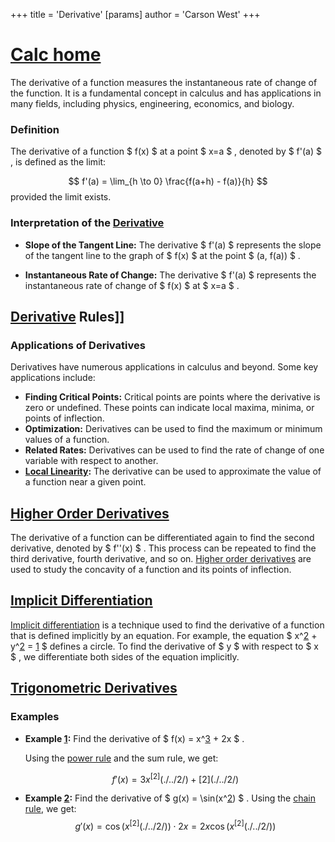 +++
 title = 'Derivative'
[params]
	author = 'Carson West'
+++

# [Calc home](./../calc-home/)

The derivative of a function measures the instantaneous rate of change of the function.  It is a fundamental concept in calculus and has applications in many fields, including physics, engineering, economics, and biology.

### Definition
The derivative of a function  $ f(x) $  at a point  $ x=a $ , denoted by  $ f'(a) $ , is defined as the limit:

 $$ f'(a) = \lim_{h \to 0} \frac{f(a+h) - f(a)}{h} $$  provided the limit exists.
### Interpretation of the [Derivative](./../derivative/)

* **Slope of the Tangent Line:**  The derivative  $ f'(a) $  represents the slope of the tangent line to the graph of  $ f(x) $  at the point  $ (a, f(a)) $ .

* **Instantaneous Rate of Change:** The derivative  $ f'(a) $  represents the instantaneous rate of change of  $ f(x) $  at  $ x=a $ .

## [Derivative](./../derivative/) Rules]]

### Applications of Derivatives

Derivatives have numerous applications in calculus and beyond. Some key applications include:
* **Finding Critical Points:** Critical points are points where the derivative is zero or undefined. These points can indicate local maxima, minima, or points of inflection.
* **Optimization:** Derivatives can be used to find the maximum or minimum values of a function.
* **Related Rates:** Derivatives can be used to find the rate of change of one variable with respect to another.
* **[Local Linearity](./../local-linearity/):** The derivative can be used to approximate the value of a function near a given point.

## [Higher Order Derivatives](./../higher-order-derivatives/)

The derivative of a function can be differentiated again to find the second derivative, denoted by  $ f''(x) $ .  This process can be repeated to find the third derivative, fourth derivative, and so on.  [Higher order derivatives](./../higher-order-derivatives/) are used to study the concavity of a function and its points of inflection.

## [Implicit Differentiation](./../implicit-differentiation/)

[Implicit differentiation](./../implicit-differentiation/) is a technique used to find the derivative of a function that is defined implicitly by an equation.  For example, the equation  $ x^[2](./../2/) + y^[2](./../2/) = [1](./../1/) $  defines a circle. To find the derivative of  $ y $  with respect to  $ x $ , we differentiate both sides of the equation implicitly.

## [Trigonometric Derivatives](./../trigonometric-derivatives/)

### Examples

* **Example [1](./../1/):** Find the derivative of  $ f(x) = x^[3](./../3/) + 2x $ .

   Using the [power rule](./../power-rule/) and the sum rule, we get:

    $$ f'(x) = 3x^[2](./../2/) + [2](./../2/) $$  
* **Example [2](./../2/):** Find the derivative of  $ g(x) = \sin(x^[2](./../2/)) $ .
   Using the [chain rule](./../chain-rule/), we get:
    $$ g'(x) = \cos(x^[2](./../2/)) \cdot 2x = 2x \cos(x^[2](./../2/)) $$  

